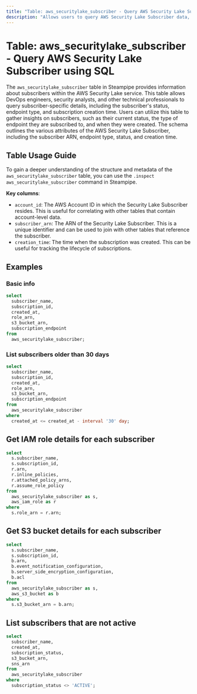 ```yaml
---
title: "Table: aws_securitylake_subscriber - Query AWS Security Lake Subscriber using SQL"
description: "Allows users to query AWS Security Lake Subscriber data, providing information about each subscriber's details in the AWS Security Lake service. This includes subscriber status, endpoint type, and subscription creation time."
---
```


# Table: aws_securitylake_subscriber - Query AWS Security Lake Subscriber using SQL

The `aws_securitylake_subscriber` table in Steampipe provides information about subscribers within the AWS Security Lake service. This table allows DevOps engineers, security analysts, and other technical professionals to query subscriber-specific details, including the subscriber's status, endpoint type, and subscription creation time. Users can utilize this table to gather insights on subscribers, such as their current status, the type of endpoint they are subscribed to, and when they were created. The schema outlines the various attributes of the AWS Security Lake Subscriber, including the subscriber ARN, endpoint type, status, and creation time.

## Table Usage Guide

To gain a deeper understanding of the structure and metadata of the `aws_securitylake_subscriber` table, you can use the `.inspect aws_securitylake_subscriber` command in Steampipe.

**Key columns**:

- `account_id`: The AWS Account ID in which the Security Lake Subscriber resides. This is useful for correlating with other tables that contain account-level data.
- `subscriber_arn`: The ARN of the Security Lake Subscriber. This is a unique identifier and can be used to join with other tables that reference the subscriber.
- `creation_time`: The time when the subscription was created. This can be useful for tracking the lifecycle of subscriptions.

## Examples

### Basic info

```sql
select
  subscriber_name,
  subscription_id,
  created_at,
  role_arn,
  s3_bucket_arn,
  subscription_endpoint
from
  aws_securitylake_subscriber;
```

### List subscribers older than 30 days

```sql
select
  subscriber_name,
  subscription_id,
  created_at,
  role_arn,
  s3_bucket_arn,
  subscription_endpoint
from
  aws_securitylake_subscriber
where
  created_at <= created_at - interval '30' day;
```

## Get IAM role details for each subscriber

```sql
select
  s.subscriber_name,
  s.subscription_id,
  r.arn,
  r.inline_policies,
  r.attached_policy_arns,
  r.assume_role_policy
from
  aws_securitylake_subscriber as s,
  aws_iam_role as r
where
  s.role_arn = r.arn;
```

## Get S3 bucket details for each subscriber

```sql
select
  s.subscriber_name,
  s.subscription_id,
  b.arn,
  b.event_notification_configuration,
  b.server_side_encryption_configuration,
  b.acl
from
  aws_securitylake_subscriber as s,
  aws_s3_bucket as b
where
  s.s3_bucket_arn = b.arn;
```

## List subscribers that are not active

```sql
select
  subscriber_name,
  created_at,
  subscription_status,
  s3_bucket_arn,
  sns_arn
from
  aws_securitylake_subscriber
where
  subscription_status <> 'ACTIVE';
```